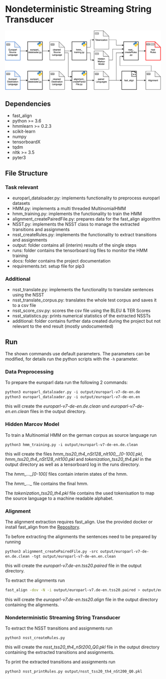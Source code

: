# Nondeterministic Streaming String Transducer
![Datenfluss durch die einzelnen Verarbeitungsschritte.](Overview.png)


## Dependencies
- fast_align
- python >= 3.6
- hmmlearn >= 0.2.3
- scikit-learn
- numpy
- tensorboardX
- tqdm
- nltk >= 3.5
- pyter3

## File Structure

### Task relevant
- europarl_dataloader.py: implements functionality to preprocess europarl datasets
- HMM.py: implements a multi threaded MultinomialHMM
- hmm_training.py: implements the functionality to train the HMM
- alignment_createPairedFile.py: prepares data for the fast_align algorithm
- NSST.py: implements the NSST class to manage the extracted transitions and assignments
- nsst_createRules.py: implements the functionality to extract transitions and assignments
- output: folder contains all (interim) results of the single steps 
- runs: folder contains the tensorboard log files to monitor the HMM training
- docs: folder contains the project documentation
- requirements.txt: setup file for pip3


### Additional

- nsst_translate.py: implements the functionality to translate sentences using the NSST
- nsst_translate_corpus.py: translates the whole test corpus and saves it to a csv file
- nsst_score_csv.py: scores the csv file using the BLEU & TER Scores
- nsst_statistics.py: prints numerical statistics of the extracted NSSTs
- additional: folder contains further data created during the project but not relevant to the end result (mostly undocumented)

## Run
The shown commands use default parameters.
The parameters can be modified, for details run the python scripts with the ```-h``` parameter.

### Data Preprocessing 
To prepare the europarl data run the following 2 commands:
```python3
python3 europarl_dataloader.py -i output/europarl-v7-de-en.de
python3 europarl_dataloader.py -i output/europarl-v7-de-en.en
```
this will create the *europarl-v7-de-en.de.clean* und *europarl-v7-de-en.en.clean* files in the output directory.

### Hidden Marcov Model
To train a Multinomial HMM on the german corpus as source language run 
```python3
python3 hmm_training.py -i output/europarl-v7-de-en.de.clean
```
this will create the files *hmm_tss20_th4_nSt128_nIt100__[0-100].pkl*,  *hmm_tss20_th4_nSt128_nIt100.pkl* and *tokenization_tss20_th4.pkl* in the output directory as well as a tensorboard log in the runs directory.

The *hmm_..._[0-100]* files contain interim states of the hmm.

The *hmm_..._* file contains the final hmm.

The *tokenization_tss20_th4.pkl* file contains the used tokenisation to map the source language to a machine readable alphabet.

### Alignment
The alignment extraction requires fast_align. 
Use the provided docker or install fast_align from the [Repository](https://github.com/clab/fast_align).

To before extracting the alignments the sentences need to be prepared by running 
```python3
python3 alignment_createPairedFile.py -src output/europarl-v7-de-en.de.clean -tgt output/europarl-v7-de-en.en.clean
```
this will create the *europarl-v7.de-en.tss20.paired* file in the output directory.

To extract the alignments run 
```bash
fast_align -dov -N -i output/europarl-v7.de-en.tss20.paired > output/europarl-v7.de-en.tss20.align
```
this will create the *europarl-v7.de-en.tss20.align* file in the output directory containing the alignments.

### Nondeterministic Streaming String Transducer
To extract the NSST transitions and assignments run 
```python3
python3 nsst_createRules.py 
```
this will create the *nsst_tss20_th4_nSt200_Q0.pkl* file in the output directory containing the extracted transitions and assignments.

To print the extracted transitions and assignments run 
```python3
python3 nsst_printRules.py output/nsst_tss20_th4_nSt200_Q0.pkl
```